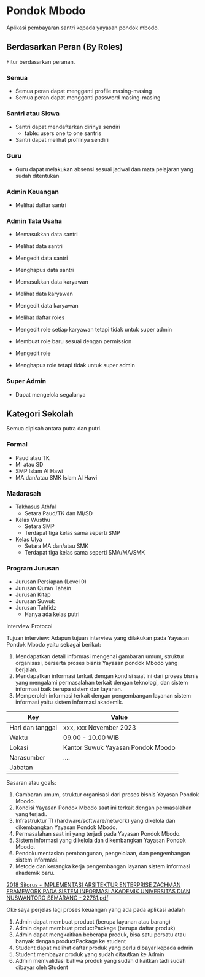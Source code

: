 # Pondok Mbodo

Aplikasi pembayaran santri kepada yayasan pondok mbodo.

## Berdasarkan Peran (By Roles)

Fitur berdasarkan peranan.

### Semua

- Semua peran dapat mengganti profile masing-masing
- Semua peran dapat mengganti password masing-masing

### Santri atau Siswa

- Santri dapat mendaftarkan dirinya sendiri
  - table: users one to one santris
- Santri dapat melihat profilnya sendiri

### Guru

- Guru dapat melakukan absensi sesuai jadwal dan mata pelajaran yang sudah ditentukan

### Admin Keuangan

- Melihat daftar santri

### Admin Tata Usaha

- Memasukkan data santri
- Melihat data santri
- Mengedit data santri
- Menghapus data santri

- Memasukkan data karyawan
- Melihat data karyawan
- Mengedit data karyawan

- Melihat daftar roles
- Mengedit role setiap karyawan tetapi tidak untuk super admin
- Membuat role baru sesuai dengan permission
- Mengedit role
- Menghapus role tetapi tidak untuk super admin

### Super Admin

- Dapat mengelola segalanya


## Kategori Sekolah

Semua dipisah antara putra dan putri.
### Formal

- Paud atau TK
- MI atau SD
- SMP Islam Al Hawi
- MA dan/atau SMK Islam Al Hawi

### Madarasah

- Takhasus Athfal
	- Setara Paud/TK dan MI/SD
- Kelas Wusthu
	- Setara SMP
	- Terdapat tiga kelas sama seperti SMP
- Kelas Ulya
	- Setara MA dan/atau SMK
	- Terdapat tiga kelas sama seperti SMA/MA/SMK

### Program Jurusan

- Jurusan Persiapan (Level 0)
- Jurusan Quran Tahsin
- Jurusan Kitap
- Jurusan Suwuk
- Jurusan Tahfidz
	- Hanya ada kelas putri


Interview Protocol

Tujuan interview: Adapun tujuan interview yang dilakukan pada Yayasan Pondok Mbodo yaitu sebagai berikut:
1. Mendapatkan detail informasi mengenai gambaran umum, struktur organisasi, berserta proses bisnis Yayasan pondok Mbodo yang berjalan.
2. Mendapatkan informasi terkait dengan kondisi saat ini dari proses bisnis yang mengalami permasalahan terkait dengan teknologi, dan sistem informasi baik berupa sistem dan layanan.
3. Memperoleh informasi terkait dengan pengembangan layanan sistem informasi yaitu sistem informasi akademik.

| Key              | Value                             |
| ---------------- | --------------------------------- |
| Hari dan tanggal | xxx, xxx November 2023            |
| Waktu            | 09.00 - 10.00 WIB                 |
| Lokasi           | Kantor Suwuk Yayasan Pondok Mbodo |
| Narasumber       | ....                              |
| Jabatan          |                                   |

Sasaran atau goals:
1. Gambaran umum, struktur organisasi dari proses bisnis Yayasan Pondok Mbodo.
2. Kondisi Yayasan Pondok Mbodo saat ini terkait dengan permasalahan yang terjadi.
3. Infrastruktur TI (hardware/software/network) yang dikelola dan dikembangkan Yayasan Pondok Mbodo.
4. Permasalahan saat ini yang terjadi pada Yayasan Pondok Mbodo.
5. Sistem informasi yang dikelola dan dikembangkan Yayasan Pondok Mbodo.
6. Pendokumentasian pembangunan, pengelolaan, dan pengembangan sistem informasi.
7. Metode dan kerangka kerja pengembangan layanan sistem informasi akademik baru.

[2018 Sitorus - IMPLEMENTASI ARSITEKTUR ENTERPRISE ZACHMAN FRAMEWORK PADA SISTEM INFORMASI AKADEMIK UNIVERSITAS DIAN NUSWANTORO SEMARANG - 22781.pdf](file:///G:/My%20Drive/_Perkuliahan%20-%2006495%20Kukuh/Paper/Referensi%20TA/2018%20Sitorus%20-%20IMPLEMENTASI%20ARSITEKTUR%20ENTERPRISE%20ZACHMAN%20FRAMEWORK%20PADA%20SISTEM%20INFORMASI%20AKADEMIK%20UNIVERSITAS%20DIAN%20NUSWANTORO%20SEMARANG%20-%2022781.pdf)


Oke saya perjelas lagi proses keuangan yang ada pada aplikasi adalah 

1. Admin dapat membuat product (berupa layanan atau barang)
2. Admin dapat membuat productPackage (berupa daftar produk)
3. Admin dapat mengkaitkan beberapa produk, bisa satu persatu atau banyak dengan productPackage ke student
4. Student dapat melihat daftar produk yang perlu dibayar kepada admin
5. Student membayar produk yang sudah ditautkan ke Admin
6. Admin memvalidasi bahwa produk yang sudah dikaitkan tadi sudah dibayar oleh Student

